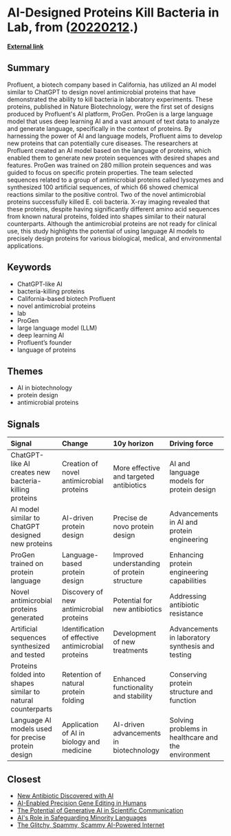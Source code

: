 # __AI-Designed Proteins Kill Bacteria in Lab__, from ([20220212](https://kghosh.substack.com/p/20220212).)

__[External link](https://www.freethink.com/health/ai-antibiotic-proteins)__



## Summary

Profluent, a biotech company based in California, has utilized an AI model similar to ChatGPT to design novel antimicrobial proteins that have demonstrated the ability to kill bacteria in laboratory experiments. These proteins, published in Nature Biotechnology, were the first set of designs produced by Profluent's AI platform, ProGen. ProGen is a large language model that uses deep learning AI and a vast amount of text data to analyze and generate language, specifically in the context of proteins. By harnessing the power of AI and language models, Profluent aims to develop new proteins that can potentially cure diseases. The researchers at Profluent created an AI model based on the language of proteins, which enabled them to generate new protein sequences with desired shapes and features. ProGen was trained on 280 million protein sequences and was guided to focus on specific protein properties. The team selected sequences related to a group of antimicrobial proteins called lysozymes and synthesized 100 artificial sequences, of which 66 showed chemical reactions similar to the positive control. Two of the novel antimicrobial proteins successfully killed E. coli bacteria. X-ray imaging revealed that these proteins, despite having significantly different amino acid sequences from known natural proteins, folded into shapes similar to their natural counterparts. Although the antimicrobial proteins are not ready for clinical use, this study highlights the potential of using language AI models to precisely design proteins for various biological, medical, and environmental applications.

## Keywords

* ChatGPT-like AI
* bacteria-killing proteins
* California-based biotech Profluent
* novel antimicrobial proteins
* lab
* ProGen
* large language model (LLM)
* deep learning AI
* Profluent’s founder
* language of proteins

## Themes

* AI in biotechnology
* protein design
* antimicrobial proteins

## Signals

| Signal                                                      | Change                                             | 10y horizon                                 | Driving force                                      |
|:------------------------------------------------------------|:---------------------------------------------------|:--------------------------------------------|:---------------------------------------------------|
| ChatGPT-like AI creates new bacteria-killing proteins       | Creation of novel antimicrobial proteins           | More effective and targeted antibiotics     | AI and language models for protein design          |
| AI model similar to ChatGPT designed new proteins           | AI-driven protein design                           | Precise de novo protein design              | Advancements in AI and protein engineering         |
| ProGen trained on protein language                          | Language-based protein design                      | Improved understanding of protein structure | Enhancing protein engineering capabilities         |
| Novel antimicrobial proteins generated                      | Discovery of new antimicrobial proteins            | Potential for new antibiotics               | Addressing antibiotic resistance                   |
| Artificial sequences synthesized and tested                 | Identification of effective antimicrobial proteins | Development of new treatments               | Advancements in laboratory synthesis and testing   |
| Proteins folded into shapes similar to natural counterparts | Retention of natural protein folding               | Enhanced functionality and stability        | Conserving protein structure and function          |
| Language AI models used for precise protein design          | Application of AI in biology and medicine          | AI-driven advancements in biotechnology     | Solving problems in healthcare and the environment |

## Closest

* [New Antibiotic Discovered with AI](bb7069f38ff720f7c4d690177ec5d9f9)
* [AI-Enabled Precision Gene Editing in Humans](fb983ad12b687b393f0bdc2a54ef0c03)
* [The Potential of Generative AI in Scientific Communication](60f3a64993d5e355561c59e5d641bec9)
* [AI's Role in Safeguarding Minority Languages](5855d1890365d87af3f5ed4289e6a69e)
* [The Glitchy, Spammy, Scammy AI-Powered Internet](b30a4282af9e53ca673438a8223d9525)
